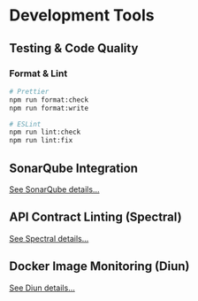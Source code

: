 # Development Tools

## Testing & Code Quality

### Format & Lint

```bash
# Prettier
npm run format:check
npm run format:write

# ESLint
npm run lint:check
npm run lint:fix
```

## SonarQube Integration

[See SonarQube details...](../SONARQUBE.md)

## API Contract Linting (Spectral)

[See Spectral details...](../SPECTRAL.md)

## Docker Image Monitoring (Diun)

[See Diun details...](../DIUN.md)
